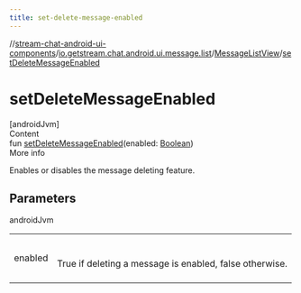 ```yaml
---
title: set-delete-message-enabled
---
```

//[stream-chat-android-ui-components](../../../index.md)/[io.getstream.chat.android.ui.message.list](../index.md)/[MessageListView](index.md)/[setDeleteMessageEnabled](setDeleteMessageEnabled.md)



# setDeleteMessageEnabled  
[androidJvm]  
Content  
fun [setDeleteMessageEnabled](setDeleteMessageEnabled.md)(enabled: [Boolean](https://kotlinlang.org/api/latest/jvm/stdlib/kotlin/-boolean/index.html))  
More info  


Enables or disables the message deleting feature.



## Parameters  
  
androidJvm  
  
| | |
|---|---|
| <a name="io.getstream.chat.android.ui.message.list/MessageListView/setDeleteMessageEnabled/#kotlin.Boolean/PointingToDeclaration/"></a>enabled| <a name="io.getstream.chat.android.ui.message.list/MessageListView/setDeleteMessageEnabled/#kotlin.Boolean/PointingToDeclaration/"></a><br/><br/>True if deleting a message is enabled, false otherwise.<br/><br/>|
  
  



